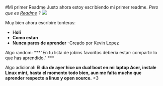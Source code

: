 #Mi primer Readme
Justo ahora estoy escribiendo mi primer readme. 
*Pero que es [Readme](https://es.wikipedia.org/wiki/README "Readme") ?*
![](http://estebanromero.com/wp-content/uploads/2018/02/readme1.png)

Muy bien ahora escribire tonteras: 
- **Holi**
- **Como estan**
- **Nunca pares de aprender**
-Creado por Kevin Lopez

Algo random: 
***"En tu lista de jobins favoritos deberia estar: compartir lo que has aprendido." ***

Algo adicional: 
**El dia de ayer hice un dual boot en mi laptop Acer, instale Linux mint, hasta el momento todo bien, aun me falta mucho que aprender respecto a linux y open source.** <3
